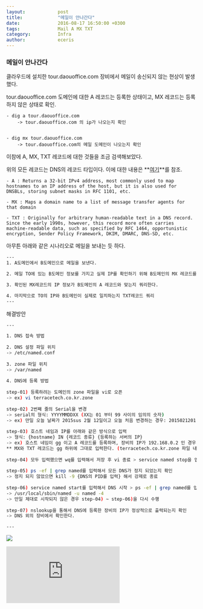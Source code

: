 ```yaml
---
layout:            post
title:             "메일이 안나간다"
date:              2016-08-17 16:50:00 +0300
tags:              Mail A MX TXT
category:          Infra
author:            eceris
---
```


### **메일이 안나간다**
클라우드에 설치한 tour.daouoffice.com 장비에서 메일이 송신되지 않는 현상이 발생했다.

tour.daouoffice.com 도메인에 대한 A 레코드는 등록한 상태이고, MX 레코드는 등록하지 않은 상태로 확인.

	- dig a tour.daouoffice.com 
		-> tour.daouoffice.com 의 ip가 나오는지 확인


	- dig mx tour.daouoffice.com
		-> tour.daouoffice.com의 메일 도메인이 나오는지 확인


이참에 A, MX, TXT 레코드에 대한 것들을 조금 검색해보았다.

위의 모든 레코드는 DNS의 레코드 타입이다. 이에 대한 내용은 **[여기](https://en.wikipedia.org/wiki/List_of_DNS_record_types)**를 참조.

	- A : Returns a 32-bit IPv4 address, most commonly used to map hostnames to an IP address of the host, but it is also used for DNSBLs, storing subnet masks in RFC 1101, etc.
	 
	- MX : Maps a domain name to a list of message transfer agents for that domain
	
	- TXT : Originally for arbitrary human-readable text in a DNS record. Since the early 1990s, however, this record more often carries machine-readable data, such as specified by RFC 1464, opportunistic encryption, Sender Policy Framework, DKIM, DMARC, DNS-SD, etc.


아무튼 아래와 같은 시나리오로 메일을 보내는 듯 하다.

```bash
---
1. A도메인에서 B도메인으로 메일을 보낸다.

2. 메일 TO에 있는 B도메인 정보를 가지고 실제 IP를 확인하기 위해 B도메인의 MX 레코드를 쿼리한다.

3. 확인된 MX레코드의 IP 정보가 B도메인의 A 레코드와 맞는지 쿼리한다.

4. 마지막으로 TO의 IP와 B도메인이 실제로 일치하는지 TXT레코드 쿼리
---
```  

해결방안

```bash
---

1. DNS 접속 방법
 
2. DNS 설정 파일 위치
-> /etc/named.conf
 
3. zone 파일 위치
-> /var/named
 
4. DNS에 등록 방법
 
step-01) 등록하려는 도메인의 zone 파일을 vi로 오픈
-> ex) vi terracetech.co.kr.zone
 
step-02) 2번째 줄의 Serial을 변경
-> serial의 형식: YYYYMMDDXX (XX는 01 부터 99 사이의 임의의 숫자)
-> ex) 만일 오늘 날짜가 2015sus 2월 12일이고 오늘 처음 변경하는 경우: 2015021201 로 변경
 
step-03) 호스트 네임과 IP를 아래와 같은 방식으로 입력
-> 형식: {hostname} IN {레코드 종류} {등록하는 서버의 IP}
-> ex) 호스트 네임이 gg 이고 A 레코드를 등록하며, 장비의 IP가 192.168.0.2 인 경우: gg IN A 192.168.0.2
** MX와 TXT 레코드는 gg 하위에 그대로 입력한다. (terracetech.co.kr.zone 파일 내부의 입력 방식 참조)
 
step-04) 모두 입력했으면 wq를 입력해서 저장 후 vi 종료 > service named stop을 입력해서 DNS 서비스를 종료
 
step-05) ps -ef | grep named를 입력해서 모든 DNS가 정지 되었는지 확인
-> 정지 되지 않았으면 kill -9 {DNS의 PID를 입력} 해서 강제로 종료
 
step-06) service named start를 입력해서 DNS 시작 > ps -ef | grep named를 입력해서 named 프로세스가 아래와 같이 출력되는지 확인
-> /usr/local/sbin/named -u named -4
-> 만일 제대로 시작되지 않은 경우 step-04) ~ step-06)을 다시 수행
 
step-07) nslookup을 통해서 DNS에 등록한 장비의 IP가 정상적으로 출력되는지 확인
-> DNS 외의 장비에서 확인한다.

---
```
![](https://eceris.github.io/media/img/20160817_zone.jpg)

![](https://eceris.github.io/media/pdf/20160817_dig_guide.pdf)
